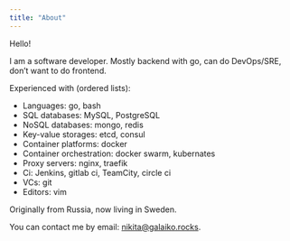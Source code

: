 ```yaml
---
title: "About"
---
```


Hello!

I am a software developer. Mostly backend with go, can do DevOps/SRE, don’t want to do frontend.

Experienced with (ordered lists):

* Languages: go, bash
* SQL databases: MySQL, PostgreSQL
* NoSQL databases: mongo, redis
* Key-value storages: etcd, consul
* Container platforms: docker
* Container orchestration: docker swarm, kubernates
* Proxy servers: nginx, traefik
* Ci: Jenkins, gitlab ci, TeamCity, circle ci
* VCs: git
* Editors: vim

Originally from Russia, now living in Sweden.

You can contact me by email: [nikita@galaiko.rocks][].

[nikita@galaiko.rocks]:mailto:nikita+blog@galaiko.rocks
[github]:https://github.com/ngalaiko
[pgp]:/keys/nikita@galaiko.rocks.asc
